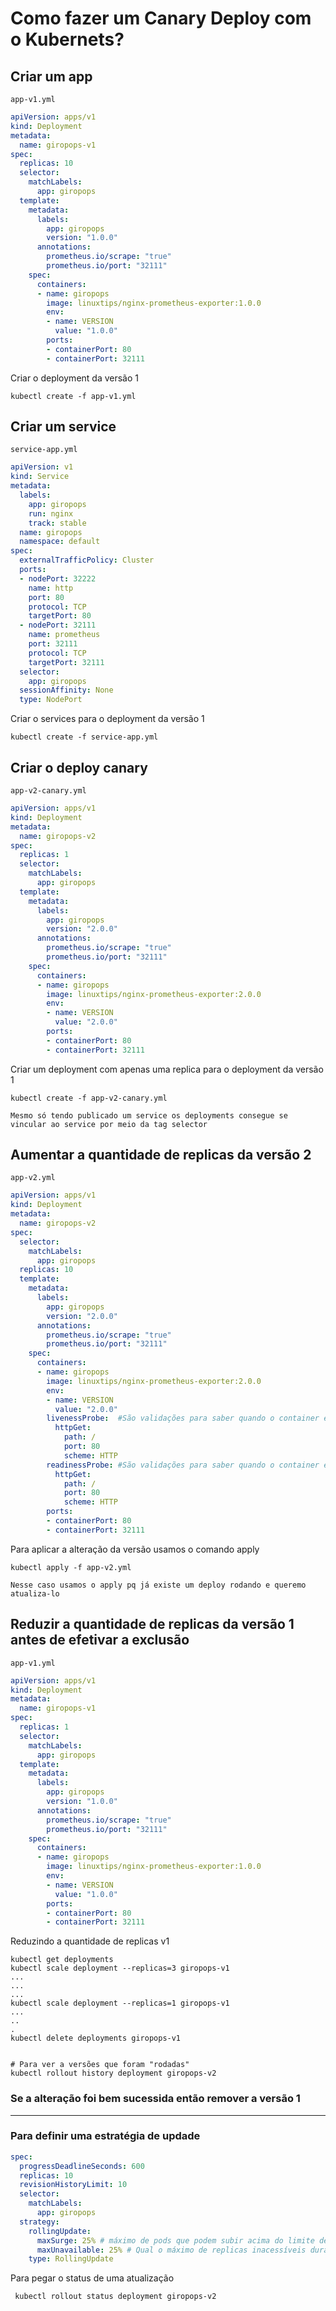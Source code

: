 # Como fazer um Canary Deploy com o Kubernets?

## Criar um app

```app-v1.yml```


```yaml
apiVersion: apps/v1
kind: Deployment
metadata:
  name: giropops-v1
spec:
  replicas: 10
  selector:
    matchLabels:
      app: giropops
  template:
    metadata:
      labels:
        app: giropops
        version: "1.0.0"
      annotations:
        prometheus.io/scrape: "true"
        prometheus.io/port: "32111"
    spec:
      containers:
      - name: giropops
        image: linuxtips/nginx-prometheus-exporter:1.0.0
        env:
        - name: VERSION
          value: "1.0.0"
        ports:
        - containerPort: 80
        - containerPort: 32111       
```

Criar o deployment da versão 1
```
kubectl create -f app-v1.yml
```

## Criar um service

```service-app.yml```

```yaml
apiVersion: v1
kind: Service
metadata:
  labels:
    app: giropops
    run: nginx
    track: stable
  name: giropops
  namespace: default
spec:
  externalTrafficPolicy: Cluster
  ports:
  - nodePort: 32222
    name: http
    port: 80
    protocol: TCP
    targetPort: 80
  - nodePort: 32111
    name: prometheus
    port: 32111
    protocol: TCP
    targetPort: 32111
  selector:
    app: giropops
  sessionAffinity: None
  type: NodePort

```

Criar o services para o deployment da versão 1
```
kubectl create -f service-app.yml
```

## Criar o deploy canary 

```app-v2-canary.yml```

```yaml
apiVersion: apps/v1
kind: Deployment
metadata:
  name: giropops-v2
spec:
  replicas: 1
  selector:
    matchLabels:
      app: giropops
  template:
    metadata:
      labels:
        app: giropops
        version: "2.0.0"
      annotations:
        prometheus.io/scrape: "true"
        prometheus.io/port: "32111"
    spec:
      containers:
      - name: giropops
        image: linuxtips/nginx-prometheus-exporter:2.0.0
        env:
        - name: VERSION
          value: "2.0.0"
        ports:
        - containerPort: 80
        - containerPort: 32111
```
Criar um deployment com apenas uma replica para o deployment da versão 1
```
kubectl create -f app-v2-canary.yml

Mesmo só tendo publicado um service os deployments consegue se vincular ao service por meio da tag selector
```

## Aumentar a quantidade de replicas da versão 2

```app-v2.yml```

```yaml
apiVersion: apps/v1
kind: Deployment
metadata:
  name: giropops-v2
spec:
  selector:
    matchLabels:
      app: giropops
  replicas: 10
  template:
    metadata:
      labels:
        app: giropops
        version: "2.0.0"
      annotations:
        prometheus.io/scrape: "true"
        prometheus.io/port: "32111"
    spec:
      containers:
      - name: giropops
        image: linuxtips/nginx-prometheus-exporter:2.0.0
        env:
        - name: VERSION
          value: "2.0.0"
        livenessProbe:  #São validações para saber quando o container estara pronto para receber requisições
          httpGet:
            path: /
            port: 80
            scheme: HTTP
        readinessProbe: #São validações para saber quando o container estara pronto para receber requisições
          httpGet:
            path: /
            port: 80
            scheme: HTTP
        ports:
        - containerPort: 80
        - containerPort: 32111
```

Para aplicar a alteração da versão usamos o comando apply
```
kubectl apply -f app-v2.yml

Nesse caso usamos o apply pq já existe um deploy rodando e queremo atualiza-lo
```

## Reduzir a quantidade de replicas da versão 1 antes de efetivar a exclusão

```app-v1.yml```

```yaml
apiVersion: apps/v1
kind: Deployment
metadata:
  name: giropops-v1
spec:
  replicas: 1
  selector:
    matchLabels:
      app: giropops
  template:
    metadata:
      labels:
        app: giropops
        version: "1.0.0"
      annotations:
        prometheus.io/scrape: "true"
        prometheus.io/port: "32111"
    spec:
      containers:
      - name: giropops
        image: linuxtips/nginx-prometheus-exporter:1.0.0
        env:
        - name: VERSION
          value: "1.0.0"
        ports:
        - containerPort: 80
        - containerPort: 32111
```


Reduzindo a quantidade de replicas v1
```
kubectl get deployments
kubectl scale deployment --replicas=3 giropops-v1
...
...
...
kubectl scale deployment --replicas=1 giropops-v1
...
..
.
kubectl delete deployments giropops-v1


# Para ver a versões que foram "rodadas"
kubectl rollout history deployment giropops-v2

```

### Se a alteração foi bem sucessida então remover a versão 1
---


### Para definir uma estratégia de updade
```yaml
spec:
  progressDeadlineSeconds: 600
  replicas: 10
  revisionHistoryLimit: 10
  selector:
    matchLabels:
      app: giropops
  strategy:
    rollingUpdate:
      maxSurge: 25% # máximo de pods que podem subir acima do limite de replicas durante o processo de update. Exemplo: 10 replicas, pode subir até 12
      maxUnavailable: 25% # Qual o máximo de replicas inacessíveis durante o processo de atualização
    type: RollingUpdate
```

Para pegar o status de uma atualização
```
 kubectl rollout status deployment giropops-v2
```

